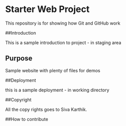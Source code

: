 # Starter Web Project

This repository is for showing how Git and GitHub work

##Introduction

This is a sample introduction to project - in staging area

## Purpose

Sample website with plenty of files for demos

##Deployment

this is a sample deployment - in working directory

##Copyright 

All the copy rights goes to Siva Karthik.

##How to contribute

